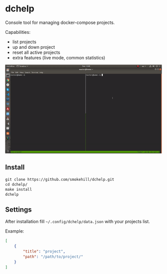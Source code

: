 # dchelp

Console tool for managing docker-compose projects.

Capabilities:
- list projects
- up and down project
- reset all active projects
- extra features (live mode, common statistics)

![](example.gif)

## Install

```
git clone https://github.com/smokehill/dchelp.git
cd dchelp/
make install
dchelp
```

## Settings

After installation fill `~/.config/dchelp/data.json` with your projects list.

Example:
```json
[
    {
        "title": "project",
        "path": "/path/to/project/"
    }
]
```